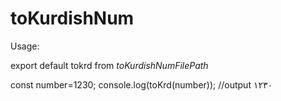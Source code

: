# toKurdishNum


Usage:

export default tokrd from *toKurdishNumFilePath*

const number=1230;
console.log(toKrd(number));
//output ١٢٣٠

